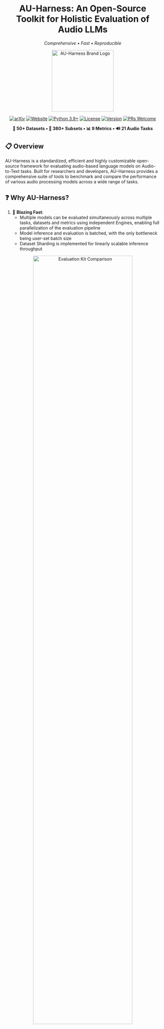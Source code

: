 <div align="center" style="margin-bottom: 1em;">

# AU-Harness: An Open-Source Toolkit for Holistic Evaluation of Audio LLMs

*Comprehensive • Fast • Reproducible*

<img src="assets/images/ver-1-bg.png" alt="AU-Harness Brand Logo" width="200">

[![arXiv](https://img.shields.io/badge/arxiv-2509.08031-red)](https://arxiv.org/abs/2509.08031)
[![Website](https://img.shields.io/badge/🌐_Website-au--harness.github.io-lightgray.svg?color=blue)](https://au-harness.github.io/)
[![Python 3.9+](https://img.shields.io/badge/python-3.9+-blue.svg)](https://www.python.org/downloads/)
[![License](https://img.shields.io/badge/License-Apache%202.0-green.svg)](https://opensource.org/licenses/Apache-2.0)
[![Version](https://img.shields.io/badge/version-0.1.0-orange.svg)](https://github.com/ServiceNow/AU-Harness)
[![PRs Welcome](https://img.shields.io/badge/PRs-welcome-brightgreen.svg)](https://github.com/ServiceNow/AU-Harness/pulls)

**🎯 50+ Datasets • 🚀 380+ Subsets • 📊 9 Metrics • 🔊 21 Audio Tasks**

</div>

## 📋 Overview

AU-Harness is a standardized, efficient and highly customizable open-source framework for evaluating audio-based language models on Audio-to-Text tasks. Built for researchers and developers, AU-Harness provides a comprehensive suite of tools to benchmark and compare the performance of various audio processing models across a wide range of tasks.


## ❓ Why AU-Harness?

1. 🚀 **Blazing Fast**:
   - Multiple models can be evaluated simultaneously across multiple tasks, datasets and metrics using independent Engines, enabling full parallelization of the evaluation pipeline
   - Model inference and evaluation is batched, with the only bottleneck being user-set batch size
   - Dataset Sharding is implemented for linearly scalable inference throughput

<p align='center'>
  <img src="assets/images/eval_kit_comparison.png" alt="Evaluation Kit Comparison" width="80%", height="auto"/>
</p>

2. 🔧 **Immensely Customizable**:
   - Dataset and Samples can be customized and filtred by accents, language, length, and more
   - Models and tasks can be customized by temperature, request parameters, prompts and batch size
   - Score reporting can be customized through the aggregation parameter

3. 📦 **Super Modular**:
   - Streamlined evaluation processes allow for better understanding of the codebase
   - Modularized functions allow for easy extension and customization

4. 🎯 **Wide Task Coverage**:
   - We support 21 unique tasks over 6 different categories
   - Over 50 unique datasets, with 380+ unique subsets
   - 9 different metrics for broader evaluation coverage


## 📊 Task Taxonomy & Structure

<div align="center" style="margin: 30px 0;">
  <img src="assets/images/taxonomy.png" alt="AU-Harness Task Taxonomy" style="width: 60%; max-width: 600px; border-radius: 16px; box-shadow: 0 10px 30px rgba(0,0,0,0.15);">
</div>

### 📁 Task Organization

<details>
<summary><b>🗣️ <a href="./tasks/speech_recognition/README.md"> Speech Recognition </a></b> <i>(3 tasks)</i></summary>

- [**asr**](./tasks/speech_recognition/asr/) - Automatic speech recognition
  - *Datasets: librispeech, voxpopuli, common voice, and more*
- [**code_switching_asr**](./tasks/speech_recognition/code_switching_asr/) - Transcribe utterances with mixed-language speech.
- [**long_form_asr**](./tasks/speech_recognition/long_form_asr/) - Transcribe extended audio content

</details>

<details>
<summary><b>🎭 <a href="./tasks/paralinguistics/README.md"> Paralinguistics </a></b> <i>(5 tasks)</i></summary>

- [**emotion_recognition**](./tasks/paralinguistics/emotion_recognition/) - Detect emotional states from speech
- [**accent_recognition**](./tasks/paralinguistics/accent_recognition/) - Identify speaker accents and dialects
- [**gender_recognition**](./tasks/paralinguistics/gender_recognition/) - Classify speaker gender from voice
- [**speaker_recognition**](./tasks/paralinguistics/speaker_recognition/) - Identify speaker(s) present in the audio.
- [**speaker_diarization**](./tasks/paralinguistics/speaker_diarization/) - Segment speech into audio segments attributed to different speakers

</details>

<details>
<summary><b>🔊 <a href="./tasks/audio_understanding/README.md"> Audio Understanding </a></b> <i>(2 tasks)</i></summary>

- [**music_understanding**](./tasks/audio_understanding/music_understanding/) - Analyze and understand musical content
- [**scene_understanding**](./tasks/audio_understanding/scene_understanding/) - Identify and classify audio scenes based on the ambient sound information.

</details>

<details>
<summary><b>🧠 <a href="./tasks/spoken_language_understanding/README.md"> Spoken Language Understanding </a> </b> <i>(5 tasks)</i></summary>

- [**intent_classification**](./tasks/spoken_language_understanding/intent_classification/) - Classify user intents from spoken inputs
- [**speech_qa**](./tasks/spoken_language_understanding/speech_qa/) - Answer questions based on spoken content
- [**sqqa**](./tasks/spoken_language_understanding/sqqa/) - Spoken query question-answering with context
- [**spoken_dialogue_summarization**](./tasks/spoken_language_understanding/spoken_dialogue_summarization/) - Summarize spoken conversations
- [**translation**](./tasks/spoken_language_understanding/translation/) - Translate given speech into the target language. 

</details>

<details>
<summary><b>🧩 <a href="./tasks/spoken_language_reasoning/README.md"> Spoken Language Reasoning </a></b> <i>(4 tasks)</i></summary>

- [**ifeval**](./tasks/spoken_language_reasoning/ifeval/) - Speech Instruction-following capability evaluation
- [**bfcl**](./tasks/spoken_language_reasoning/bfcl) - Speech Function Calling capability evaluation
- [**mtbench**](./tasks/spoken_language_reasoning/mtbench/) - Complex multi-turn Instruction-following capability evaluation
- [**speech_to_sql**](./tasks/spoken_language_reasoning/speech_to_sql/) - Speech-to-Coding capability
- [**ifbench**](./tasks/spoken_language_reasoning/ifbench/) - Speech Instruction-following capability evaluation

</details>

<details>
<summary><b>🔐 <a href="./tasks/safety_and_security/README.md"> Safety and Security </a></b> <i>(2 tasks)</i></summary>

- [**safety**](./tasks/safety_and_security/safety/) - Evaluate model safety and robustness
- [**spooling**](./tasks/safety_and_security/spoofing/) - Detect synthetic or manipulated audio

</details>

## 🏗️ Architecture

### General Evaluation Flow

<p align='center'>
  <img src="assets/images/overview.png" alt="Taxonomy Figure" width="80%", height="auto"/>
</p>
The evaluation flow in AU-Harness follows a highly concurrent architecture:

1. **Configuration & Initialization**: The system parses `config.yaml` to load models, datasets, metrics, and other evaluation parameters.

2. **Engine Assembly**: For each dataset-metric pair, an Engine is created containing:
   - A dataset
   - A preprocesser
   - The specified metric
   - An appropriate postprocessor
   - References to all specified models

3. **Concurrent Execution**: 
   - All Engines run simultaneously
   - Within each Engine, model inference occurs concurrently across all models
   - After inference completes, the postprocessor transforms model outputs
   - Evaluation is performed concurrently, with record-level scores logged throughout

4. **Results Aggregation**: The main process awaits completion of all Engines before compiling and reporting final performance metrics.

This architecture enables efficient scaling with multiple models and datasets while maintaining organized evaluation workflows.

## 🚀 Quick Start

Get up and running in under a minute:

```bash
# Clone and install
git clone https://github.com/ServiceNow/AU-Harness.git
cd AU-Harness
pip install -r requirements.txt

# Run your first evaluation
cp sample_config.yaml config.yaml
bash evaluate.sh
```

Results will be generated in `run_logs/` with detailed metrics and analysis.

## 💻 Usage

AU-Harness requires setting up a running configuration file (`config.yaml`) to define your evaluation parameters. This file controls which models, datasets, and metrics are used in your evaluation.

To get started with AU-Harness:

1. Clone this repository
2. Setup your environment:
```bash
python -m venv myEnv
source myEnv/bin/activate
pip install -r requirements.txt
```
3. Populate your `config.yaml` file based on the example provided in `sample_config.yaml` and instructions below - the given 'config.yaml' already has the mandatory fields
4. Run the end-to-end evaluation:
```bash
bash evaluate.sh

```
**NOTE:** If you would like to run evaluation with your own customized config, use the command below. Sample customized running configurations are provided in [run_configs](./run_configs/) 
```
bash evaluate.sh --config /path/to/your/config.yaml
```

### 🧩 Running Configuration Options

The `config.yaml` file supports the following customization options. Sample running configurations are available for reference at [sample_config.yaml](./sample_config.yaml).

#### Dataset and Metrics
```yaml
dataset_metric:
  - ["librispeech_test_other", "word_error_rate"] #evaluate by dataset
  - ["emotion_recognition", "llm_judge_binary"] # evaluate by task group
  - ["spoken_language_understanding", "all"] # evaluate all metrics of all tasks in group
```

#### Sampling and Filtering
```yaml
filter:
  num_samples: 300 # optional - number of samples to run(remove for all)
  length_filter: [1.0, 30.0] # optional - filters for only audio samples in this length(seconds)
```

#### Result Aggregation
```yaml
# Optional - allows for custom score aggregation at the end. Currently only simple average is supported
# Follow the format of [x, [y1, y2]] where x is a valid metric, and each y is a valid task or a group (of tasks)
aggregate:
  - ["llm_judge_binary", ["emotion_recognition"]]
  - ["llm_judge_detailed", ["alpaca_audio_test", "openhermes_instruction_test"]]
  - ["word_error_rate", ["librispeech"]]
```

#### Generation parameters override
```yaml
# Generation parameters are generally defined for each task in their task configs
# This can be overriden for specific models and tasks using the following format.
generation_params_override:
  # Task override - Apply for this task for all models
  - task: <TASK1>
    generation_params:
      temperature: <temperature>
      max_gen_tokens: <max_gen_tokens>
  # Model override - Apply for this model for all tasks
  - model: <MODEL1>
    generation_params:
      temperature: <temperature>
      max_gen_tokens: <max_gen_tokens>
  # Model and Task override - Apply for this model and task
  - model: <MODEL1>
    task: <TASK1>
    generation_params:
      temperature: <temperature>
      max_gen_tokens: <max_gen_tokens>
```

#### System and User prompt override
```yaml
# System prompts and user prompts (high level task instructions) can be overriden from the run config
prompt_overrides:
  # User prompt override mandatorily requires a task name because these are generally task specific
  user_prompt:
    - task: <task_name>
      model: <model_name> # (optional)
      prompt: <prompt_text>
  # System prompt override mandatorily requires a model name because these are generally model specific
  system_prompt:
    - model: <model_name>
      task: <task_name> # (optional)
      prompt: <prompt_text>
```

#### Model Configuration
```yaml
models:
  - name: "gpt-4o-mini-audio-preview-1" # Mandatory - must be unique
    inference_type: "openai"  # openai(openai), vllm(vllm), or audio transcription(transcription)
    url: ${ENDPOINT_URL} # Mandatory
    delay: 100 # Optional
    retry_attempts: 8 # Optional
    timeout: 30 # Optional
    model: "gpt-4o-mini-audio-preview" # Mandatory
    auth_token: ${AUTH_TOKEN} # Mandatory
    api_version: ${API_VERSION} # Mandatory
    batch_size: 350 # Mandatory
    chunk_size: 30  # Optional - Max audio length in seconds
    
  - name: "qwen_2.5_omni" # Mandatory
    inference_type: "vllm"  # openai, vllm, or audio transcription
    url: ${ENDPOINT_URL} # Mandatory
    delay: 100 # Optional
    retry_attempts: 8 # Optional
    timeout: 30 # Optional
    model: "qwen_2.5_omni" # Mandatory
    auth_token: ${AUTH_TOKEN} # Mandatory
    batch_size: 150 # Mandatory
    chunk_size: 30  # Optional - Max audio length in seconds
```

**Note**: Batch-size proportional dataset sharding is implemented when multiple endpoints of the same model are provided. Be sure to have unique 'name' attributes for each unique endpoint, as shown above

##### Inference Types

| Client           | Inference Type                       |
|------------------|--------------------------------------|
| "openai"         | AsyncAzureOpenAI (Chat Completions)  |
| "vllm"           | AsyncOpenAI (Chat Completions)       |
| "transcription"  | AsyncOpenAI (Transcriptions)         |

#### Judge Configuration
LLM-Judge setup is required to run any tasks requiring LLM-judge metrics. For specific task-metric pair compatibility, visit [Task Documentation](./tasks/README.md) and [Metric Documentation](./metrics/README.md).
Sample LLM-judge configuration is noted below. We provide [sample run_config](./run_configs/mtbench.yaml) that requires LLM-judge setup accordingly.
```yaml
judge_settings:
  judge_concurrency: 300 # optional - default is 1
  judge_model: "gpt-4o-mini" # mandatory
  judge_type: "openai" # mandatory (vllm or openai)
  judge_api_version: ${API_VERSION} # optional(needed for openai)
  judge_api_endpoint: ${API_ENDPOINT} # mandatory
  judge_api_key: ${API_KEY} # mandatory
  judge_temperature: 0.1 # optional
```

### 📝 Task Configuration Options
#### Adding Datasets

AU-Harness supports adding custom tasks through `task_config` YAML files. These files define the task properties and how they should be processed.

#### Creating a TaskConfig File

Create a YAML file in the `tasks` directory under the appropriate task groups. Each task should be defined with the following properties, down to the most specific subset:

```yaml
task_name: <unique_task_name>
dataset_path: <huggingface_repo or local_dataset_path> # mandatory
subset: <subset> # Optional (recommended)
split: <split> # mandatory
lange: <language> # mandatory
modality: <modality> # Optional 
preprocessor: <PreprocessorClass> # mandatory
postprocessor: <PostprocessorClass> # mandatory
audio_column: <audio_column> # Optional
target_column: <target_column> # Optional (recommended)
instruction_column: <instruction_column> # Optional (recommended)
long_audio_processing_logic: <truncate/chunk> # mandatory

generation_kwargs:  # mandatory - Additional kwargs to constrain model decoding behaviors
  temperature: 0.0001 
  max_completion_tokens: 64

metrics:
  - metric: <metric_name> # mandatory - Metric from the allowed pre-defined metrics
```

**Important Note:** It is HIGHLY Recommended to add a "user_prompt" field tailored specifically to the datasets you are running for the best results, especially for complex tasks.

#### Example

Here's an example task_config for intent classification (SLURP-Intent) datasets:

```yaml
task_name: SLURP-intent
dataset_path: DynamicSuperb/SuperbIC_SLURP-Intent
subset: default
split: test
language: english
preprocessor: GeneralPreprocessor
postprocessor: GeneralPostprocessor
audio_column: audio
target_column: label
instruction_column: instruction
long_audio_processing_logic: truncate

generation_kwargs:
  temperature: 0.0001
  max_completion_tokens: 64

metrics:
  - metric: llm_judge_binary
```
#### Tasks requiring additional setups
Two specific datasets require additional customized setups before execution. Follow the provided instructions accordingly:
- `CallHome` (for ASR and Speaker Diarization Task): Follow the instructions provided in [tasks/speech_recognition/asr/callhome_asr](./tasks/speech_recognition/asr/callhome_asr/README.md)
- `Speech_to_SQL` (for Speech-to-Coding Task): Follow the instructions provided in [tasks/spoken_language_reasoning](./tasks/spoken_language_reasoning/README.md)

### ⚙️ Customizations
#### Using Your Dataset

After creating the run_config YAML file, you can reference your dataset in the `config.yaml` file:

```yaml
dataset_metric:
  - "[your_dataset_name, metric_name]" 
```

#### Using Your Own Model
The recommended way is to launch [VLLM](https://github.com/vllm-project/vllm) end-points and use the corresponding URLs in the run configs.

If your model is not yet supported on VLLM, we have an experimental FastAPI based inference server support in the [models/inference_boilerplate/](./models/inference_boilerplate/) directory. You can use this to deploy your own models.

### 📈 Analyzing Results

Once your run finishes, you can inspect the outputs in a few ways:

- **Full logs**
  View the complete log at
  `{created_timestamp}_default.log` (or `{created_timestamp}_{log_file}` where `log_file` is what you set) in the project root.

- **Per-record details**
  `/run_logs/{created_timestamp}/{task}/{task}_{metric}_{model}.csv`

- **Final aggregated scores**
  `/run_logs/{created_timestamp}/final_scores.json`

where 
  - `task`: name of the task that is run for evaluation
  - `metric`: pre-defined metric name used for evaluating the given task
  - `model`: name of the model being evaluated
  - `created_timestamp`: automatically recorded timestamp used as a unique_ID for each run
## 📝 Acknowledgement

AU-Harness incorporates some of the design elements and reusable components from ServiceNow's comprehensive internal benchmarking platform, namely CLAE. We'd like to thank the CLAE team for their invaluable feedback and suggestions.

## 📝 Citation

If you use AU-Harness in your research, please cite our work:

```bibtex
@article{surapaneni2025auharness,
  title={AU-Harness: An Open-Source Toolkit for Holistic Evaluation of Audio LLMs},
  author={Sidharth Surapaneni and Hoang Nguyen and Jash Mehta and Aman Tiwari and Oluwanifemi Bamgbose and Akshay Kalkunte and Sai Rajeswar and Sathwik Tejaswi Madhusudhan},
  journal={arXiv preprint arXiv:2509.08031},
  year={2025}
}
```

## 📄 License

AU-Harness is licensed under the Apache 2.0 License.
